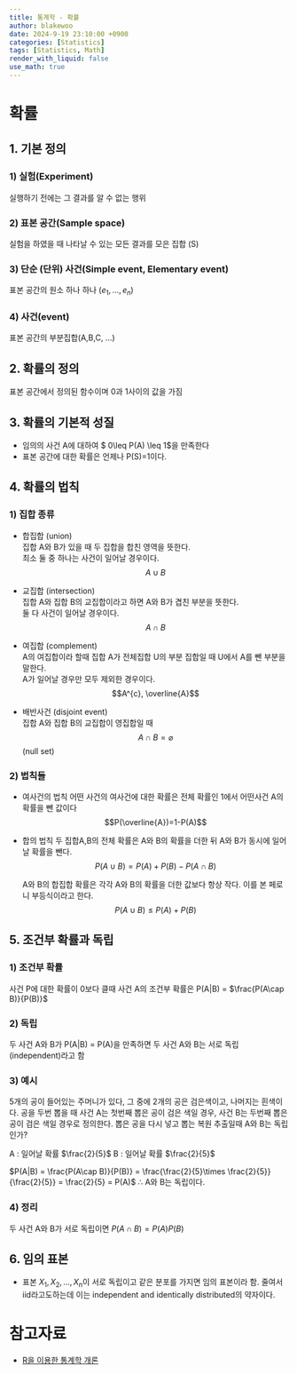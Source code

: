 ```yaml
---
title: 통계학 - 확률
author: blakewoo
date: 2024-9-19 23:10:00 +0900
categories: [Statistics]
tags: [Statistics, Math]
render_with_liquid: false
use_math: true
---
```


# 확률

## 1. 기본 정의
### 1) 실험(Experiment)
실행하기 전에는 그 결과를 알 수 없는 행위

### 2) 표본 공간(Sample space)
실험을 하였을 때 나타날 수 있는 모든 결과를 모은 집합 (S)

### 3) 단순 (단위) 사건(Simple event, Elementary event)
표본 공간의 원소 하나 하나 ($e_{1},...,e_{n}$)

### 4) 사건(event)
표본 공간의 부분집합(A,B,C, ...)

## 2. 확률의 정의
표본 공간에서 정의된 함수이며 0과 1사이의 값을 가짐

## 3. 확률의 기본적 성질
- 임의의 사건 A에 대하여 $ 0\leq P(A) \leq 1$을 만족한다
- 표본 공간에 대한 확률은 언제나 P(S)=1이다.

## 4. 확률의 법칙
### 1) 집합 종류
- 합집합 (union)   
  집합 A와 B가 있을 때 두 집합을 합친 영역을 뜻한다.    
  최소 둘 중 하나는 사건이 일어날 경우이다.      
  $$A \cup B$$

- 교집합 (intersection)   
  집합 A와 집합 B의 교집합이라고 하면 A와 B가 겹친 부분을 뜻한다.   
  둘 다 사건이 일어날 경우이다.   
  $$A \cap B$$
  
- 여집합 (complement)   
  A의 여집합이라 할때 집합 A가 전체집합 U의 부분 집합일 때 U에서 A를 뺀 부분을 말한다.   
  A가 일어날 경우만 모두 제외한 경우이다.
  $$A^{c}, \overline{A}$$
  
- 배반사건 (disjoint event)   
  집합 A와 집합 B의 교집합이 영집합일 때   
  $$ A \cap B = \varnothing$$ (null set)


### 2) 법칙들
- 여사건의 법칙
  어떤 사건의 여사건에 대한 확률은 전체 확률인 1에서 어떤사건 A의 확률을 뺀 값이다
  $$P(\overline{A})=1-P(A)$$
  
- 합의 법칙
  두 집합A,B의 전체 확률은 A와 B의 확률을 더한 뒤 A와 B가 동시에 일어날 확률을 뺀다.    
  $$P(A\cup B)=P(A)+P(B)-P(A\cap B)$$  

  A와 B의 합집합 확률은 각각 A와 B의 확률을 더한 값보다 항상 작다. 이를 본 페로니 부등식이라고 한다.    
  $$P(A\cup B)\leq P(A)+P(B)$$
  
## 5. 조건부 확률과 독립
### 1) 조건부 확률
사건 P에 대한 확률이 0보다 클때 사건 A의 조건부 확률은 P(A|B) = $\frac{P(A\cap B)}{P(B)}$

### 2) 독립
두 사건 A와 B가 P(A|B) = P(A)을 만족하면 두 사건 A와 B는 서로 독립(independent)라고 함

### 3) 예시
5개의 공이 들어있는 주머니가 있다, 그 중에 2개의 공은 검은색이고, 나머지는 흰색이다.
공을 두번 뽑을 때 사건 A는 첫번째 뽑은 공이 검은 색일 경우, 사건 B는 두번째 뽑은 공이 검은 색일 경우로 정의한다.
뽑은 공을 다시 넣고 뽑는 복원 추출일때 A와 B는 독립인가?

A : 일어날 확률 $\frac{2}{5}$
B : 일어날 확률 $\frac{2}{5}$

$P(A|B) = \frac{P(A\cap B)}{P(B)} = \frac{\frac{2}{5}\times \frac{2}{5}}{\frac{2}{5}} = \frac{2}{5} = P(A)$
$\therefore$ A와 B는 독립이다.

### 4) 정리
두 사건 A와 B가 서로 독립이면 $P(A \cap B) = P(A)P(B)$

## 6. 임의 표본
- 표본 $X_{1},X_{2},...,X_{n}$이 서로 독립이고 같은 분포를 가지면
임의 표본이라 함. 줄여서 iid라고도하는데 이는 independent and identically distributed의 약자이다. 


# 참고자료
- [R을 이용한 통계학 개론](https://www.kmooc.kr/view/course/detail/5086?tm=20240914182522)

